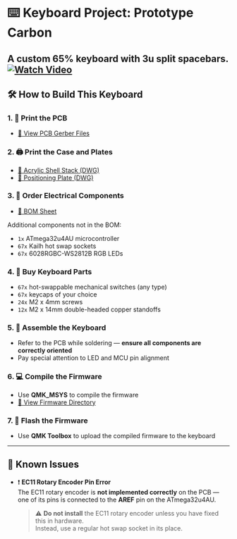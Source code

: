 # ⌨️ Keyboard Project: Prototype Carbon

A custom **65% keyboard** with **3u split spacebars**.
[![Watch Video](https://img.youtube.com/vi/WMbd48JGXQo&ab/0.jpg)]([https://www.youtube.com/watch?v=YOUTUBE_VIDEO_ID](https://youtu.be/WMbd48JGXQo))
---

## 🛠️ How to Build This Keyboard

### 1. 🧾 Print the PCB
- [📂 View PCB Gerber Files](./Gerber_prototypeCarbon_PCB_prototypeCarbon_2025-07-03.zip)

### 2. 🖨️ Print the Case and Plates
- [📐 Acrylic Shell Stack (DWG)](./prototypeCarbonGasketShell.dwg)  
- [🔩 Positioning Plate (DWG)](./gasket.dwg)

### 3. 🔌 Order Electrical Components
- [📄 BOM Sheet](./BOM_prototypeCarbon_2025-07-03.csv)

Additional components not in the BOM:
- `1x` ATmega32u4AU microcontroller  
- `67x` Kailh hot swap sockets  
- `67x` 6028RGBC-WS2812B RGB LEDs

### 4. 🎹 Buy Keyboard Parts
- `67x` hot-swappable mechanical switches (any type)  
- `67x` keycaps of your choice  
- `24x` M2 x 4mm screws  
- `12x` M2 x 14mm double-headed copper standoffs

### 5. 🔧 Assemble the Keyboard
- Refer to the PCB while soldering — **ensure all components are correctly oriented**
- Pay special attention to LED and MCU pin alignment

### 6. 💻 Compile the Firmware
- Use **QMK_MSYS** to compile the firmware  
- [📁 View Firmware Directory](./qmk_firmware/keyboards/prototypeCarbon)

### 7. 🚀 Flash the Firmware
- Use **QMK Toolbox** to upload the compiled firmware to the keyboard

---

## 🐞 Known Issues

- ❗ **EC11 Rotary Encoder Pin Error**  
  The EC11 rotary encoder is **not implemented correctly** on the PCB — one of its pins is connected to the **AREF** pin on the ATmega32u4AU.

  > ⚠️ **Do not install** the EC11 rotary encoder unless you have fixed this in hardware.  
  Instead, use a regular hot swap socket in its place.
